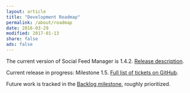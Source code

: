 ```yaml
---
layout: article
title: "Development Roadmap"
permalink: /about/roadmap
date: 2016-03-29
modified: 2017-01-13
share: false
ads: false
---
```


The current version of Social Feed Manager is 1.4.2. [Release description](https://github.com/gwu-libraries/sfm-ui/releases/tag/1.4.2).

Current release in progress: Milestone 1.5. [Full list of tickets on GitHub](https://github.com/gwu-libraries/sfm-ui/milestones/17).

Future work is tracked in the [Backlog milestone](https://github.com/gwu-libraries/sfm-ui/milestone/12), roughly prioritized.

